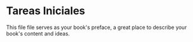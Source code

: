 # Tareas Iniciales

This file file serves as your book's preface, a great place to describe your book's content and ideas.
